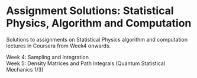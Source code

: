 # Assignment Solutions: Statistical Physics, Algorithm and Computation
Solutions to assignments on Statistical Physics algorithm and computation lectures in Coursera from Week4 onwards.

Week 4: Sampling and Integration \
Week 5: Density Matrices and Path Integrals (Quantum Statistical Mechanics 1/3)
